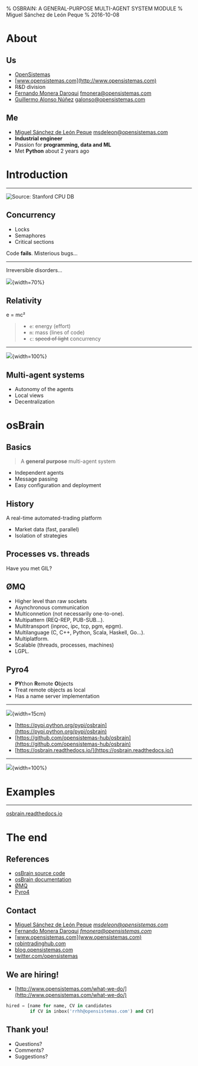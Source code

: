 % OSBRAIN: A GENERAL-PURPOSE MULTI-AGENT SYSTEM MODULE
% Miguel Sánchez de León Peque
% 2016-10-08

# About

## Us

- [OpenSistemas](http://www.opensistemas.com)
- [www.opensistemas.com](http://www.opensistemas.com)
- R&D division
- [Fernando Monera Daroqui](https://www.linkedin.com/in/monera)
  fmonera@opensistemas.com
- [Guillermo Alonso Núñez](https://www.linkedin.com/in/guillermo-alonso-núñez-806423123)
  galonso@opensistemas.com

## Me

- [Miguel Sánchez de León Peque](https://www.linkedin.com/in/peque)
  msdeleon@opensistemas.com
- **Industrial engineer**
- Passion for **programming, data and ML**
- Met **Python** about 2 years ago

# Introduction

----

![Source: [Stanford CPU DB](http://cpudb.stanford.edu/)](./figures/clock_freq.png)

## Concurrency

- Locks
- Semaphores
- Critical sections

Code **fails**. Misterious bugs...

---

Irreversible disorders...

![](./figures/developers.gif){width=70%}

## Relativity

e = mc²

>- `e`: energy (effort)
>- `m`: mass (lines of code)
>- `c`: ~~speed of light~~ concurrency

----

![](./figures/scared.gif){width=100%}

## Multi-agent systems

- Autonomy of the agents
- Local views
- Decentralization

# osBrain

## Basics

> A **general purpose** multi-agent system

- Independent agents
- Message passing
- Easy configuration and deployment

## History

A real-time automated-trading platform

- Market data (fast, parallel)
- Isolation of strategies

## Processes vs. threads

Have you met GIL?

## ØMQ

- Higher level than raw sockets
- Asynchronous communication
- Multiconnetion (not necessarily one-to-one).
- Multipattern (REQ-REP, PUB-SUB...).
- Multitransport (inproc, ipc, tcp, pgm, epgm).
- Multilanguage (C, C++, Python, Scala, Haskell, Go...).
- Multiplatform.
- Scalable (threads, processes, machines)
- LGPL.

## Pyro4

- **PY**thon **R**emote **O**bjects
- Treat remote objects as local
- Has a name server implementation

----

![](./figures/osbrain-logo-name.svg){width=15cm}

- [https://pypi.python.org/pypi/osbrain](https://pypi.python.org/pypi/osbrain)
- [https://github.com/opensistemas-hub/osbrain](https://github.com/opensistemas-hub/osbrain)
- [https://osbrain.readthedocs.io/](https://osbrain.readthedocs.io/)

---

![](./figures/drink.gif){width=100%}

# Examples

---

[osbrain.readthedocs.io](https://osbrain.readthedocs.io/)

# The end

## References

- [osBrain source code](https://github.com/opensistemas-hub/osbrain)
- [osBrain documentation](https://osbrain.readthedocs.io/)
- [ØMQ](http://zguide.zeromq.org/)
- [Pyro4](https://pythonhosted.org/Pyro4/)


## Contact

- [Miguel Sánchez de León Peque](https://www.linkedin.com/in/peque)
  *msdeleon@opensistemas.com*
- [Fernando Monera Daroqui](https://www.linkedin.com/in/monera)
*fmonera@opensistemas.com*
- [www.opensistemas.com](www.opensistemas.com)
- [robintradinghub.com](http://robintradinghub.com/)
- [blog.opensistemas.com](http://blog.opensistemas.com/)
- [twitter.com/opensistemas](https://twitter.com/opensistemas)

## We are hiring!

- [http://www.opensistemas.com/what-we-do/](http://www.opensistemas.com/what-we-do/)

```python
hired = [name for name, CV in candidates
         if CV in inbox('rrhh@opensistemas.com') and CV]
```

## Thank you!

- Questions?
- Comments?
- Suggestions?

